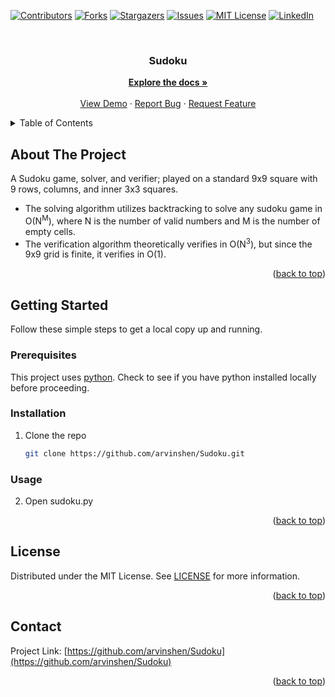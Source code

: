 <div id="top"></div>

<!-- PROJECT SHIELDS -->
<!--
*** I'm using markdown "reference style" links for readability.
*** Reference links are enclosed in brackets [ ] instead of parentheses ( ).
*** See the bottom of this document for the declaration of the reference variables
*** for contributors-url, forks-url, etc. This is an optional, concise syntax you may use.
*** https://www.markdownguide.org/basic-syntax/#reference-style-links
-->
[![Contributors][contributors-shield]][contributors-url]
[![Forks][forks-shield]][forks-url]
[![Stargazers][stars-shield]][stars-url]
[![Issues][issues-shield]][issues-url]
[![MIT License][license-shield]][license-url]
[![LinkedIn][linkedin-shield]][linkedin-url]



<!-- PROJECT LOGO -->
<br />
<div align="center">
  <a href="https://github.com/arvinshen/Sudoku"></a>

<h3 align="center">Sudoku</h3>

  <p align="center">
    <a href="https://github.com/arvinshen/Sudoku"><strong>Explore the docs »</strong></a>
    <br />
    <br />
    <a href="https://github.com/arvinshen/Sudoku">View Demo</a>
    ·
    <a href="https://github.com/arvinshen/Sudoku/issues">Report Bug</a>
    ·
    <a href="https://github.com/arvinshen/Sudoku/issues">Request Feature</a>
  </p>
</div>



<!-- TABLE OF CONTENTS -->
<details>
  <summary>Table of Contents</summary>
  <ol>
    <li>
      <a href="#about-the-project">About The Project</a>
    </li>
    <li>
      <a href="#getting-started">Getting Started</a>
      <ul>
        <li><a href="#prerequisites">Prerequisites</a></li>
        <li><a href="#installation">Installation</a></li>
        <li><a href="#usage">Usage</a></li>
      </ul>
    </li>
    <li><a href="#license">License</a></li>
    <li><a href="#contact">Contact</a></li>
  </ol>
</details>



<!-- ABOUT THE PROJECT -->
## About The Project

A Sudoku game, solver, and verifier; played on a standard 9x9 square with 9 rows, columns, and inner 3x3 squares.
* The solving algorithm utilizes backtracking to solve any sudoku game in O(N<sup>M</sup>), where N is the number of valid numbers and M is the number of empty cells.
* The verification algorithm theoretically verifies in O(N<sup>3</sup>), but since the 9x9 grid is finite, it verifies in O(1).

<p align="right">(<a href="#top">back to top</a>)</p>



<!-- GETTING STARTED -->
## Getting Started

Follow these simple steps to get a local copy up and running.

### Prerequisites

This project uses [python](https://www.python.org/). Check to see if you have python installed locally before proceeding.


### Installation

1. Clone the repo
   ```sh
   git clone https://github.com/arvinshen/Sudoku.git
   ```


### Usage

2. Open sudoku.py

<p align="right">(<a href="#top">back to top</a>)</p>



<!-- LICENSE -->
## License

Distributed under the MIT License. See [LICENSE][license-url] for more information.

<p align="right">(<a href="#top">back to top</a>)</p>



<!-- CONTACT -->
## Contact

Project Link: [https://github.com/arvinshen/Sudoku](https://github.com/arvinshen/Sudoku)

<p align="right">(<a href="#top">back to top</a>)</p>



<!-- MARKDOWN LINKS & IMAGES -->
<!-- https://www.markdownguide.org/basic-syntax/#reference-style-links -->
[contributors-shield]: https://img.shields.io/github/contributors/arvinshen/Sudoku.svg?style=for-the-badge
[contributors-url]: https://github.com/arvinshen/Sudoku/graphs/contributors
[forks-shield]: https://img.shields.io/github/forks/arvinshen/Sudoku.svg?style=for-the-badge
[forks-url]: https://github.com/arvinshen/Sudoku/network/members
[stars-shield]: https://img.shields.io/github/stars/arvinshen/Sudoku.svg?style=for-the-badge
[stars-url]: https://github.com/arvinshen/Sudoku/stargazers
[issues-shield]: https://img.shields.io/github/issues/arvinshen/Sudoku.svg?style=for-the-badge
[issues-url]: https://github.com/arvinshen/Sudoku/issues
[license-shield]: https://img.shields.io/github/license/arvinshen/Sudoku.svg?style=for-the-badge
[license-url]: https://github.com/arvinshen/Sudoku/blob/main/LICENSE.txt
[linkedin-shield]: https://img.shields.io/badge/-LinkedIn-black.svg?style=for-the-badge&logo=linkedin&colorB=555
[linkedin-url]: https://linkedin.com/in/linkedin_username